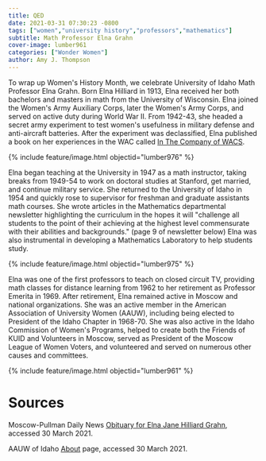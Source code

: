 ```yaml
---
title: QED
date: 2021-03-31 07:30:23 -0800
tags: ["women","university history","professors","mathematics"]
subtitle: Math Professor Elna Grahn
cover-image: lumber961
categories: ["Wonder Women"]
author: Amy J. Thompson
---
```


To wrap up Women's History Month, we celebrate University of Idaho Math Professor Elna Grahn. Born Elna Hilliard in 1913, Elna received her both bachelors and masters in math from the University of Wisconsin. Elna joined the Women's Army Auxiliary Corps, later the Women's Army Corps, and served on active duty during World War II. From 1942-43, she headed a secret army experiment to test women's usefulness in military defense and anti-aircraft batteries. After the experiment was declassified, Elna published a book on her experiences in the WAC called [In The Company of WACS](https://alliance-primo.hosted.exlibrisgroup.com/permalink/f/m1uotc/CP71104110120001451). 

{% include feature/image.html objectid="lumber976" %}

Elna began teaching at the University in 1947 as a math instructor, taking breaks from 1949-54 to work on doctoral studies at Stanford, get married, and continue military service. She returned to the University of Idaho in 1954 and quickly rose to supervisor for freshman and graduate assistants math courses. She wrote articles in the Mathematics departmental newsletter highlighting the curriculum in the hopes it will "challenge all students to the point of their achieving at the highest level commensurate with their abilities and backgrounds." (page 9 of newsletter below) Elna was also instrumental in developing a Mathematics Laboratory to help students study. 

{% include feature/image.html objectid="lumber975" %}

Elna was one of the first professors to teach on closed circuit TV, providing math classes for distance learning from 1962 to her retirement as Professor Emerita in 1969. After retirement, Elna remained active in Moscow and national organizations. She was an active member in the American Association of University Women (AAUW), including being elected to President of the Idaho Chapter in 1968-70. She was also active in the Idaho Commission of Women's Programs, helped to create both the Friends of KUID and Volunteers in Moscow, served as President of the Moscow League of Women Voters, and volunteered and served on numerous other causes and committees. 

{% include feature/image.html objectid="lumber961" %}

# Sources

Moscow-Pullman Daily News [Obituary for Elna Jane Hilliard Grahn](https://dnews.com/obituaries/obituary-elna-jane-hilliard-grahn/article_4870db52-1716-5df0-af6c-9bc7bacb5946.html), accessed 30 March 2021. 

AAUW of Idaho [About](https://aauw-id.aauw.net/about/) page, accessed 30 March 2021. 